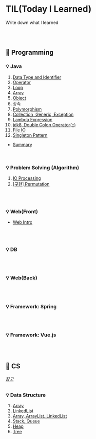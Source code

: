 # TIL(Today I Learned)
Write down what I learned

<br></br>
## 🎈 Programming
### 💡 Java

1. [Data Type and Identifier](java/Data_Type_and_Identifier.md)
2. [Operator](java/Operator.md)
3. [Loop](java/Loop.md)
4. [Array](java/Array.md)
5. [Object](java/Object.md)
6. 상속
7. [Polymorphism](java/Polymorphism.md)
8. [Collection, Generic, Exception](java/Collection_Generic_Exception.md)
9. [Lambda Expression](java/Lambda_Expression.md)
10. [jdk8, Double Colon Operator(::)](java/jdk8_Double_Colon_Operator(::).md)
11. [File IO](java/File_IO.md)  
12. [Singleton Pattern](java/Singleton_Pattern.md)  

- [Summary](java/Summary.md)  
<br></br>

### 💡 Problem Solving (Algorithm)

1. [IO Processing](problem-solving/io-processing.md)
2. [[구현] Permutation](problem-solving/permutation.java)

<br></br>

### 💡 Web(Front)
- [Web Intro](web/Intro.md)

<br></br>

### 💡 DB

<br></br>

### 💡 Web(Back)

<br></br>

### 💡 Framework: Spring

<br></br>

### 💡 Framework: Vue.js

<br></br>

## 🎈 CS
###### [참고](https://github.com/gyoogle/tech-interview-for-developer)
### 💡 Data Structure

1. [Array](data-structure/array.md)
2. [LinkedList]()
3. [Array, ArrayList, LinkedList]()
4. [Stack, Queue](data-structure/stack-queue.md)
5. [Heap](data-structure/heap.md)
6. [Tree](data-structure/tree.md)
<br></br>
